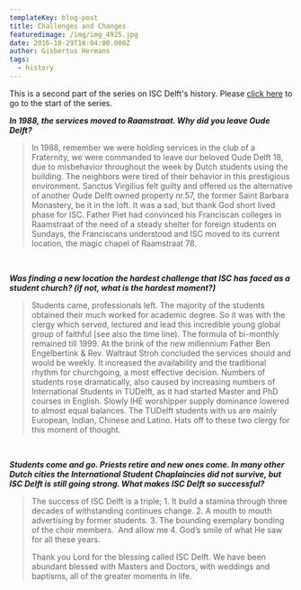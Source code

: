 ```yaml
---
templateKey: blog-post
title: Challenges and Changes
featuredimage: /img/img_4925.jpg
date: 2016-10-29T16:04:00.000Z
author: Gisbertus Hermans
tags:
  - history
---
```

This is a second part of the series on ISC Delft's history. Please <a href="https://www.iscdelft.nl/blog/2019-08-19-history-isc-delft/">click here</a> to go to the start of the series.



<strong><em>In 1988, the services moved to Raamstraat. Why did you leave Oude Delft? </em></strong>

<blockquote>In 1988, remember we were holding services in the club of a Fraternity, we were commanded to leave our beloved Oude Delft 18, due to misbehavior throughout the week by Dutch students using the building. The neighbors were tired of their behavior in this prestigious environment. Sanctus Virgilius felt guilty and offered us the alternative of another Oude Delft owned property nr.57, the former Saint Barbara Monastery, be it in the loft. It was a sad, but thank God short lived phase for ISC. Father Piet had convinced his Franciscan colleges in Raamstraat of the need of a steady shelter for foreign students on Sundays, the Franciscans understood and ISC moved to its current location, the magic chapel of Raamstraat 78.</blockquote>

&nbsp;



<strong><em>Was finding a new location the hardest challenge that ISC has faced as a student church? (if not, what is the hardest moment?)</em></strong>

<blockquote>Students came, professionals left. The majority of the students obtained their much worked for academic degree. So it was with the clergy which served, lectured and lead this incredible young global group of faithful [see also the time line). The formula of bi-monthly remained till 1999. At the brink of the new millennium Father Ben Engelbertink &amp; Rev. Waltraut Stroh concluded the services should and would be weekly. It increased the availability and the traditional rhythm for churchgoing, a most effective decision. Numbers of students rose dramatically, also caused by increasing numbers of International Students in TUDelft, as it had started Master and PhD courses in English. Slowly IHE worshipper supply dominance lowered to almost equal balances. The TUDelft students with us are mainly European, Indian, Chinese and Latino. Hats off to these two clergy for this moment of thought.</blockquote>

&nbsp;



<strong><em>Students come and go. Priests retire and new ones come. In many other Dutch cities the International Student Chaplaincies did not survive, but ISC Delft is still going strong. What makes ISC Delft so successful? </em></strong>

<blockquote>The success of ISC Delft is a triple; 1. It build a stamina through three decades of withstanding continues change. 2. A mouth to mouth advertising by former students. 3. The bounding exemplary bonding of the choir members.  And allow me 4. God’s smile of what He saw for all these years.



Thank you Lord for the blessing called ISC Delft. We have been abundant blessed with Masters and Doctors, with weddings and baptisms, all of the greater moments in life.</blockquote>

